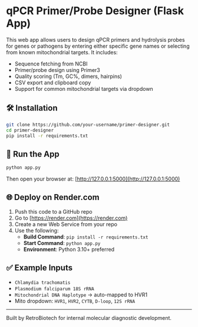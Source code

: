 # qPCR Primer/Probe Designer (Flask App)

This web app allows users to design qPCR primers and hydrolysis probes for genes or pathogens by entering either specific gene names or selecting from known mitochondrial targets. It includes:

- Sequence fetching from NCBI
- Primer/probe design using Primer3
- Quality scoring (Tm, GC%, dimers, hairpins)
- CSV export and clipboard copy
- Support for common mitochondrial targets via dropdown

## 🛠 Installation

```bash
git clone https://github.com/your-username/primer-designer.git
cd primer-designer
pip install -r requirements.txt
```

## 🚀 Run the App

```bash
python app.py
```

Then open your browser at: [http://127.0.0.1:5000](http://127.0.0.1:5000)

## 🌐 Deploy on Render.com

1. Push this code to a GitHub repo
2. Go to [https://render.com](https://render.com)
3. Create a new Web Service from your repo
4. Use the following:
   - **Build Command**: `pip install -r requirements.txt`
   - **Start Command**: `python app.py`
   - **Environment**: Python 3.10+ preferred

## ✅ Example Inputs

- `Chlamydia trachomatis`
- `Plasmodium falciparum 18S rRNA`
- `Mitochondrial DNA Haplotype` → auto-mapped to HVR1
- Mito dropdown: `HVR1`, `HVR2`, `CYTB`, `D-loop`, `12S rRNA`

---

Built by RetroBiotech for internal molecular diagnostic development.
